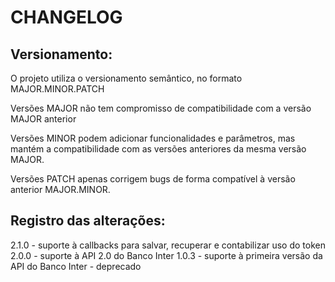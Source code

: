 CHANGELOG
=========

Versionamento:
--------------

O projeto utiliza o versionamento semântico, no formato MAJOR.MINOR.PATCH

Versões MAJOR não tem compromisso de compatibilidade com a versão MAJOR anterior

Versões MINOR podem adicionar funcionalidades e parâmetros, mas mantém a compatibilidade com as versões anteriores da mesma versão MAJOR.

Versões PATCH apenas corrigem bugs de forma compatível à versão anterior MAJOR.MINOR.


Registro das alterações:
------------------------

2.1.0 - suporte à callbacks para salvar, recuperar e contabilizar uso do token
2.0.0 - suporte à API 2.0 do Banco Inter
1.0.3 -  suporte à primeira versão da API do Banco Inter - deprecado
